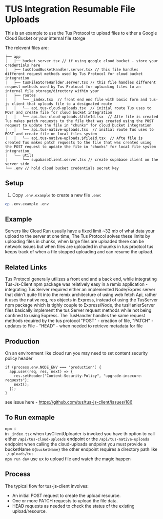 # TUS Integration Resumable File Uploads

This is an example to use the Tus Protocol to upload files to either a Google Cloud Bucket or your internal file storge

The relevent files are:

```
├── app
|   ├── bucket.server.tsx // if using google cloud bucket - store your credentials here
|   ├── tusCloudBucketHandler.server.tsx // this file handles different request methods used by Tus Protocol for cloud bucket integration
|   ├── tusFileStoreHanlder.server.tsx // this file handles different request methods used by Tus Protocol for uploading files to an internal file storage/directory within your 
|   ├── routes
|   │   └── _index.tsx  // front end end file with basic form and tus-js client that uploads file to a designated route
|   │   └── api.tus-cloud-uploads.tsx  // initial route Tus uses to POST and create file for cloud bucket integration
|   │   └── api.tus-cloud-uploads.$fileId.tsx  // Afte file is created Tus makes patch requests to the file that was created using the POST request to update the file in "chunks" for cloud bucket integration
|   │   └── api.tus-native-uploads.tsx  // initial route Tus uses to POST and create file on local files system
|   │   └── api.tus-native-uploads.$fileId.tsx  // Afte file is created Tus makes patch requests to the file that was created using the POST request to update the file in "chunks" for local file system integration
|   └── utils
|       └── supabaseClient.server.tsx // create supabase client on the server side
└── .env // hold cloud bucket credentials secret key
```

## Setup

1. Copy `.env.example` to create a new file `.env`:

```sh
cp .env.example .env
```

## Example

Servers like Cloud Run usually have a fixed limit ~32 mb of what data your upload to the server at one time,  The Tus Protocol solves these limits by uploading files in chunks, when large files are uploaded there can be network issues but when files are uploaded in chuunks in tus prootcol tus keeps track of when a file stopped uploading and can resume the upload.

## Related Links

Tus Protocol generally utilizes a front end and a back end, while integrating Tus-Js-Client npm package was relatively easy in a remix application - integrating Tus Server required either an implemented Node/Expres server that didn't quite fit into the remix architecture of using web fetch Api, rather it uses the native req, res objects in Express, instead of using the TusServer npm package which is tighly couple to Express/Node, the tusHanlerServer files basically implement the tus Server request methods while not being confined to using Express.  The TusHandler handles the same request methods required by the tus protocol "POST" - creation of file, "PATCH" - updates to File - "HEAD" - when needed to retrieve metadata for file  

## Production
On an environment like cloud run you may need to set content security policy header
```
if (process.env.NODE_ENV === "production") {
  app.use((req, res, next) => {
    res.setHeader("Content-Security-Policy", "upgrade-insecure-requests");
    next();
  });
}
```  
see issue here - https://github.com/tus/tus-js-client/issues/186


## To Run exmaple  
`npm i`  
in `_index.tsx` when tusClientUploader is invoked you have th option to call either `/api/tus-cloud-uploads` endpoint or the `/api/tus-native-uploads` endpoint when calling the cloud-uploads endpoint you must provide a bucketName `${bucketName}` the other endpoint requires a directory path like `./uploads/tus`  
`npm run dev`
use ux to upload file and watch the magic happen

## Process  
The typical flow for tus-js-client involves:
- An initial POST request to create the upload resource.
- One or more PATCH requests to upload the file data.
- HEAD requests as needed to check the status of the existing upload/resource.


